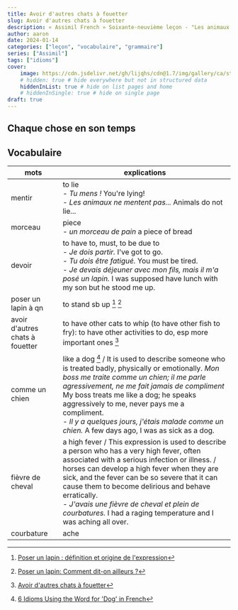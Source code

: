 ```yaml
---
title: Avoir d'autres chats à fouetter
slug: Avoir d'autres chats à fouetter
description: « Assimil French » Soixante-neuvième leçon - "Les animaux ne mentent pas..."
author: aaron
date: 2024-01-14
categories: ["leçon", "vocabulaire", "grammaire"]
series: ["Assimil"]
tags: ["idioms"]
cover: 
    image: https://cdn.jsdelivr.net/gh/lijqhs/cdn@1.7/img/gallery/ca/stephen-wheeler-hBh9JbyeCtg-unsplash.jpg
    # hidden: true # hide everywhere but not in structured data
    hiddenInList: true # hide on list pages and home
    # hiddenInSingle: true # hide on single page
draft: true
---
```


## Chaque chose en son temps

## Vocabulaire

| mots | explications |
| ---- | ---- | 
| mentir | to lie </br> - *Tu mens !* You're lying! </br> - *Les animaux ne mentent pas...* Animals do not lie...|
| morceau | piece </br> - *un morceau de pain* a piece of bread |
| devoir | to have to, must, to be due to </br> - *Je dois partir.* I've got to go. </br> - *Tu dois être fatigué.* You must be tired. </br> - *Je devais déjeuner avec mon fils, mais il m'a posé un lapin.* I was supposed have lunch with my son but he stood me up. |
| poser un lapin à qn | to stand sb up [^1] [^2] |
| avoir d'autres chats à fouetter | to have other cats to whip (to have other fish to fry): to have other activities to do, esp more important ones [^3] |
| comme un chien | like a dog [^4] / It is used to describe someone who is treated badly, physically or emotionally. *Mon boss me traite comme un chien; il me parle agressivement, ne me fait jamais de compliment* My boss treats me like a dog; he speaks aggressively to me, never pays me a compliment. </br> - *Il y a quelques jours, j'étais malade comme un chien.* A few days ago, I was as sick as a dog. |
| fièvre de cheval | a high fever / This expression is used to describe a person who has a very high fever, often associated with a serious infection or illness. / horses can develop a high fever when they are sick, and the fever can be so severe that it can cause them to become delirious and behave erratically. </br> - *J'avais une fièvre de cheval et plein de courbatures.* I had a raging temperature and I was aching all over. |
| courbature | ache |

[^1]: [Poser un lapin : définition et origine de l'expression](https://www.lalanguefrancaise.com/expressions/poser-un-lapin-definition-origine)
[^2]: [Poser un lapin: Comment dit-on ailleurs ?](https://www.expressio.fr/expressions/poser-un-lapin)
[^3]: [Avoir d'autres chats à fouetter](https://www.lawlessfrench.com/expressions/avoir-dautres-chats-a-fouetter/)
[^4]: [6 Idioms Using the Word for 'Dog' in French](https://www.thoughtco.com/crazy-french-expressions-dog-un-chien-1368632)